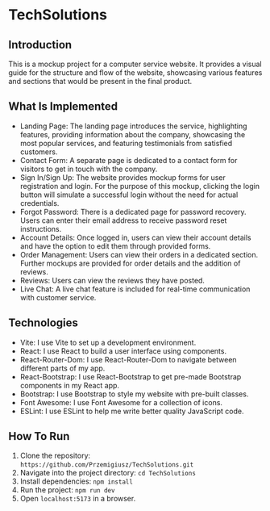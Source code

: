 # TechSolutions

## Introduction

This is a mockup project for a computer service website. It provides a visual guide for the structure and flow of the website, showcasing various features and sections that would be present in the final product.

## What Is Implemented

* Landing Page: The landing page introduces the service, highlighting features, providing information about the company, showcasing the most popular services, and featuring testimonials from satisfied customers.
* Contact Form: A separate page is dedicated to a contact form for visitors to get in touch with the company.
* Sign In/Sign Up: The website provides mockup forms for user registration and login. For the purpose of this mockup, clicking the login button will simulate a successful login without the need for actual credentials.
* Forgot Password: There is a dedicated page for password recovery. Users can enter their email address to receive password reset instructions.
* Account Details: Once logged in, users can view their account details and have the option to edit them through provided forms.
* Order Management: Users can view their orders in a dedicated section. Further mockups are provided for order details and the addition of reviews.
* Reviews: Users can view the reviews they have posted.
* Live Chat: A live chat feature is included for real-time communication with customer service.

## Technologies

* Vite: I use Vite to set up a development environment.
* React: I use React to build a user interface using components.
* React-Router-Dom: I use React-Router-Dom to navigate between different parts of my app.
* React-Bootstrap: I use React-Bootstrap to get pre-made Bootstrap components in my React app.
* Bootstrap: I use Bootstrap to style my website with pre-built classes.
* Font Awesome: I use Font Awesome for a collection of icons.
* ESLint: I use ESLint to help me write better quality JavaScript code.

## How To Run

1. Clone the repository: `https://github.com/Przemigiusz/TechSolutions.git`
2. Navigate into the project directory: `cd TechSolutions`
3. Install dependencies: `npm install`
4. Run the project: `npm run dev`
5. Open `localhost:5173` in a browser.
